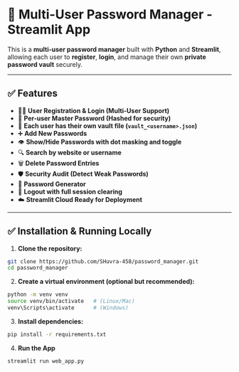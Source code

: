 # 🔐 Multi-User Password Manager - Streamlit App

This is a **multi-user password manager** built with **Python** and **Streamlit**, allowing each user to **register**, **login**, and manage their own **private password vault** securely.

---

## ✅ Features

- 🧑‍💻 **User Registration & Login (Multi-User Support)**
- 🔑 **Per-user Master Password (Hashed for security)**
- 📂 **Each user has their own vault file (`vault_<username>.json`)**
- ➕ **Add New Passwords**
- 👁️ **Show/Hide Passwords with dot masking and toggle**
- 🔍 **Search by website or username**
- 🗑️ **Delete Password Entries**
- 🛡️ **Security Audit (Detect Weak Passwords)**
- 🎲 **Password Generator**
- 🚪 **Logout with full session clearing**
- ☁️ **Streamlit Cloud Ready for Deployment**

---

## ✅ Installation & Running Locally

1. **Clone the repository:**

```bash
git clone https://github.com/SHuvra-458/password_manager.git
cd password_manager
```
2. **Create a virtual environment (optional but recommended):**
```bash
python -m venv venv
source venv/bin/activate   # (Linux/Mac)
venv\Scripts\activate      # (Windows)
```
3. **Install dependencies:**
```bash
pip install -r requirements.txt
```
4. **Run the App**
```bash
streamlit run web_app.py
```

